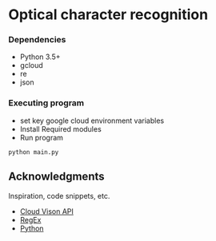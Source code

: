 # Optical character recognition 

### Dependencies

* Python 3.5+
* gcloud  
* re
* json

### Executing program

* set key google cloud environment variables
* Install Required modules
* Run program


```
python main.py
```


## Acknowledgments

Inspiration, code snippets, etc.
* [Cloud Vison API](https://cloud.google.com/vision/docs/ocr)
* [RegEx](https://docs.python.org/2/library/re.html)
* [Python](https://docs.python.org)

